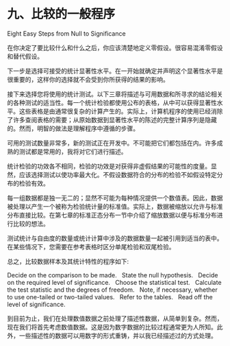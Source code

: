 # 九、比较的一般程序

Eight Easy Steps from Null to Significance

在你决定了要比较什么和什么之后，你应该清楚地定义零假设。很容易混淆零假设和替代假设。

下一步是选择可接受的统计显著性水平。在一开始就确定并声明这个显著性水平是很重要的，这样你的选择就不会受到你所获得的结果的影响。

接下来选择您将使用的统计测试。以下三章将描述与可用数据和所寻求的结论相关的各种测试的适当性。每一个统计检验都使用公布的表格，从中可以获得显著性水平。这些表格是由通常很复杂的计算产生的。实际上，计算机程序的使用已经消除了许多查阅表格的需要；从原始数据到显著性水平的陈述的完整计算序列是隐藏的。然而，明智的做法是理解程序中遵循的步骤。

可用的测试数量非常多，新的测试正在开发中。不可能把它们都包括在内。许多成熟的测试都是常用的，我将对它们进行描述。

统计检验的功效各不相同，检验的功效是对获得非虚假结果的可能性的度量。显然，应该选择测试以使功率最大化。不假设数据符合的分布的检验不如假设特定分布的检验有效。

每一组数据都是独一无二的；显然不可能为每种情况提供一个数值表。因此，数据被处理以产生一个被称为检验统计量的标准值。实际上，数据被缩放以允许与标准分布直接比较。在第七章的标准正态分布一节中介绍了缩放数据以便与标准分布进行比较的想法。

测试统计与自由度的数量或统计计算中涉及的数据数量一起被引用到适当的表中。在某些情况下，您需要在参考表格时区分单尾检验和双尾检验。

总之，比较数据样本及其统计特性的程序如下:

Decide on the comparison to be made.   State the null hypothesis.   Decide on the required level of significance.   Choose the statistical test.   Calculate the test statistic and the degrees of freedom.   Note, if necessary, whether to use one-tailed or two-tailed values.   Refer to the tables.   Read off the level of significance.  

到目前为止，我们在处理数值数据之前处理了描述性数据，从简单到复杂。然而，现在我们将首先考虑数值数据。这是因为数字数据的比较过程通常更为人所知。此外，一些描述性的数据可以用数字的形式重铸，并以我已经描述过的方式处理。